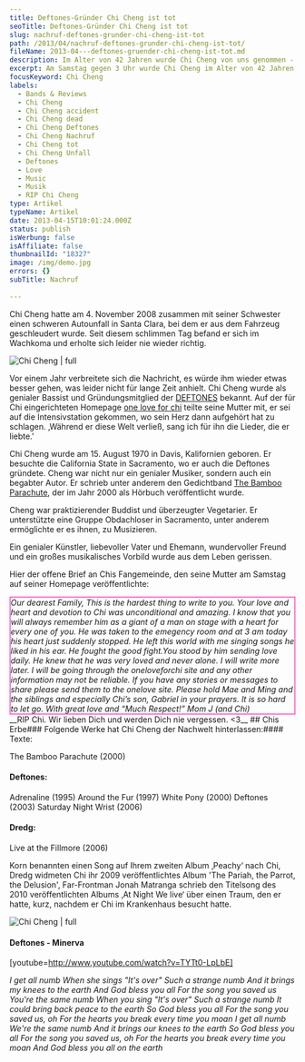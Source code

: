 ```yaml
---
title: Deftones-Gründer Chi Cheng ist tot
seoTitle: Deftones-Gründer Chi Cheng ist tot
slug: nachruf-deftones-grunder-chi-cheng-ist-tot
path: /2013/04/nachruf-deftones-grunder-chi-cheng-ist-tot/
fileName: 2013-04---deftones-gruender-chi-cheng-ist-tot.md
description: Im Alter von 42 Jahren wurde Chi Cheng von uns genommen - Ein Nachruf
excerpt: Am Samstag gegen 3 Uhr wurde Chi Cheng im Alter von 42 Jahren von uns genommen.
focusKeyword: Chi Cheng
labels:
  - Bands & Reviews
  - Chi Cheng
  - Chi Cheng accident
  - Chi Cheng dead
  - Chi Cheng Deftones
  - Chi Cheng Nachruf
  - Chi Cheng tot
  - Chi Cheng Unfall
  - Deftones
  - Love
  - Music
  - Musik
  - RIP Chi Cheng
type: Artikel
typeName: Artikel
date: 2013-04-15T10:01:24.000Z
status: publish
isWerbung: false
isAffiliate: false
thumbnailId: "18327"
image: /img/demo.jpg
errors: {}
subTitle: Nachruf
  
---
```


Chi Cheng hatte am 4. November 2008 zusammen mit seiner Schwester einen schweren
Autounfall in Santa Clara, bei dem er aus dem Fahrzeug geschleudert wurde. Seit
diesem schlimmen Tag befand er sich im Wachkoma und erholte sich leider nie
wieder richtig.

![Chi Cheng | full](http://cardamonchai.files.wordpress.com/2013/04/220px-chi_cheng.jpg "[ ](http://cardamonchai.files.wordpress.com/2013/04/220px-chi_cheng.jpg)  Chi Cheng")

Vor einem Jahr verbreitete sich die Nachricht, es würde ihm wieder etwas besser
gehen, was leider nicht für lange Zeit anhielt. Chi Cheng wurde als genialer
Bassist und Gründungsmitglied der
[DEFTONES](//2012/09/04/deftones-stellen-zwei-neue-songs-vor-album-im-november/)
bekannt. Auf der für Chi eingerichteten Homepage
[one love for chi](http://oneloveforchi.com/) teilte seine Mutter mit, er sei
auf die Intensivstation gekommen, wo sein Herz dann aufgehört hat zu schlagen.
‚Während er diese Welt verließ, sang ich für ihn die Lieder, die er liebte.'

Chi Cheng wurde am 15. August 1970 in Davis, Kalifornien geboren. Er besuchte
die California State in Sacramento, wo er auch die Deftones gründete. Cheng war
nicht nur ein genialer Musiker, sondern auch ein begabter Autor. Er schrieb
unter anderem den Gedichtband
[The Bamboo Parachute](http://www.discogs.com/Chi-Cheng-The-Bamboo-Parachute/release/1451473),
der im Jahr 2000 als Hörbuch veröffentlicht wurde.

Cheng war praktizierender Buddist und überzeugter Vegetarier. Er unterstützte
eine Gruppe Obdachloser in Sacramento, unter anderem ermöglichte er es ihnen, zu
Musizieren.

Ein genialer Künstler, liebevoller Vater und Ehemann, wundervoller Freund und
ein großes musikalisches Vorbild wurde aus dem Leben gerissen.

Hier der offene Brief an Chis Fangemeinde, den seine Mutter am Samstag auf
seiner Homepage veröffentlichte:

<div style="border: solid 2px #ff66cc;"><address>Our dearest Family,
This is the hardest thing to write to you. Your love and heart and devotion to Chi was unconditional and amazing.
I know that you will always remember him as a giant of a man on stage with a heart for every one of you.
He was taken to the emegency room and at 3 am today his heart just suddenly stopped. He left this world with
me singing songs he liked in his ear.
He fought the good fight.You stood by him sending love daily. He knew that he was very loved and never alone.
I will write more later. I will be going through the oneloveforchi site and any other information may not be reliable.
If you have any stories or messages to share please send them to the onelove site. Please hold Mae and Ming
and the siblings and especially Chi’s son, Gabriel in your prayers. It is so hard to let go.
With great love and “Much Respect!” Mom J (and Chi)</address></div> __RIP Chi. Wir lieben Dich und werden Dich nie vergessen. &lt;3__ ## Chis Erbe### Folgende Werke hat Chi Cheng der Nachwelt hinterlassen:#### Texte:

The Bamboo Parachute (2000)

#### Deftones:

Adrenaline (1995) Around the Fur (1997) White Pony (2000) Deftones (2003)
Saturday Night Wrist (2006)

#### Dredg:

Live at the Fillmore (2006)

Korn benannten einen Song auf Ihrem zweiten Album ‚Peachy‘ nach Chi, Dredg
widmeten Chi ihr 2009 veröffentlichtes Album 'The Pariah, the Parrot, the
Delusion', Far-Frontman Jonah Matranga schrieb den Titelsong des 2010
veröffentlichten Albums ‚At Night We live‘ über einen Traum, den er hatte, kurz,
nachdem er Chi im Krankenhaus besucht hatte.

![Chi Cheng | full](http://cardamonchai.files.wordpress.com/2013/04/chi-cheng.jpg "[ ](http://cardamonchai.files.wordpress.com/2013/04/chi-cheng.jpg)  Chi Cheng")

#### **Deftones - Minerva**

[youtube=http://www.youtube.com/watch?v=TYTt0-LpLbE]

_I get all numb_ _When she sings "It's over"_ _Such a strange numb_ _And it
brings my knees to the earth_ _And God bless you all_ _For the song you saved
us_ _You're the same numb_ _When you sing "It's over"_ _Such a strange numb_ _It
could bring back peace to the earth_ _So God bless you all_ _For the song you
saved us, oh_ _For the hearts you break every time you moan_ _I get all numb_
_We're the same numb_ _And it brings our knees to the earth_ _So God bless you
all_ _For the song you saved us, oh_ _For the hearts you break every time you
moan_ _And God bless you all on the earth_

  